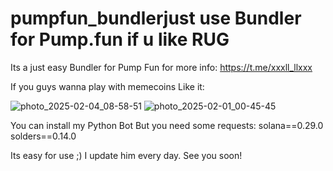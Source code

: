 # pumpfun_bundlerjust use Bundler for Pump.fun if u like RUG
Its a just easy Bundler for Pump Fun
for more info: https://t.me/xxxll_llxxx

If you guys wanna play with memecoins
Like it:

![photo_2025-02-04_08-58-51](https://github.com/user-attachments/assets/3258c8d5-c78c-46b7-95ad-f66f81da6afd)
![photo_2025-02-01_00-45-45](https://github.com/user-attachments/assets/5f526974-9da0-4115-9d10-e717a8b4909c)


You can install my Python Bot
But you need some requests:
solana==0.29.0
solders==0.14.0

Its easy for use ;) 
I update him every day. See you soon!
